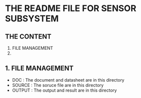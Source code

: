 # THE README FILE FOR SENSOR SUBSYSTEM

## THE CONTENT 
1. FILE MANAGEMENT
2. 


## 1. FILE MANAGEMENT
-   DOC         : The document and datasheet are in this directory
-   SOURCE      : The soruce file are in this directory
-   OUTPUT      : The output and result are in this directory